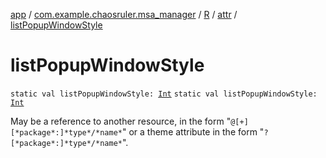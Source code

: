 [app](../../../index.md) / [com.example.chaosruler.msa_manager](../../index.md) / [R](../index.md) / [attr](index.md) / [listPopupWindowStyle](.)

# listPopupWindowStyle

`static val listPopupWindowStyle: `[`Int`](https://kotlinlang.org/api/latest/jvm/stdlib/kotlin/-int/index.html)
`static val listPopupWindowStyle: `[`Int`](https://kotlinlang.org/api/latest/jvm/stdlib/kotlin/-int/index.html)

May be a reference to another resource, in the form "`@[+][*package*:]*type*/*name*`" or a theme attribute in the form "`?[*package*:]*type*/*name*`".

